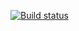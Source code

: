 [![Build status](https://ci.appveyor.com/api/projects/status/rfmgprs5k3tht0j7?svg=true)](https://ci.appveyor.com/project/MarinaOsborne/ajs-homework-3)

